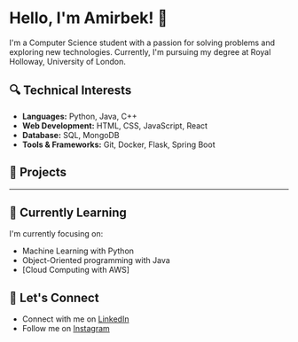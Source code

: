 # Hello, I'm Amirbek! 👋

I'm a Computer Science student with a passion for solving problems and exploring new technologies. Currently, I'm pursuing my degree at Royal Holloway, University of London.

## 🔍 Technical Interests

- **Languages:** Python, Java, C++
- **Web Development:** HTML, CSS, JavaScript, React
- **Database:** SQL, MongoDB
- **Tools & Frameworks:** Git, Docker, Flask, Spring Boot

## 🚀 Projects

---

## 🌱 Currently Learning

I'm currently focusing on:

- Machine Learning with Python
- Object-Oriented programming with Java
- [Cloud Computing with AWS]

## 💬 Let's Connect

- Connect with me on [LinkedIn](https://www.linkedin.com/in/amirbek-sadulloev-83645026a/)
- Follow me on [Instagram](https://www.instagram.com/amir_sadulloev/)


<!---
amirSadulloev/amirSadulloev is a ✨ special ✨ repository because its `README.md` (this file) appears on your GitHub profile.
You can click the Preview link to take a look at your changes.
--->
